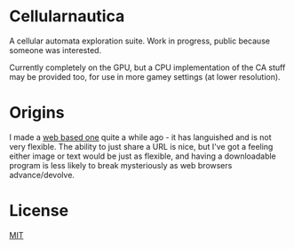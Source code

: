 # Cellularnautica

A cellular automata exploration suite. Work in progress, public because someone was interested.

Currently completely on the GPU, but a CPU implementation of the CA stuff may be provided too, for use in more gamey settings (at lower resolution).

# Origins

I made a [web based one](https://www.1bardesign.com/games/experiments/ca_explorer/) quite a while ago - it has languished and is not very flexible. The ability to just share a URL is nice, but I've got a feeling either image or text would be just as flexible, and having a downloadable program is less likely to break mysteriously as web browsers advance/devolve.

# License

[MIT](./license.txt)